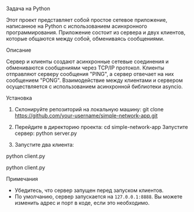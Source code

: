 Задача на Python

Этот проект представляет собой простое сетевое приложение, написанное на Python с использованием асинхронного программирования. Приложение состоит из сервера и двух клиентов, которые общаются между собой, обмениваясь сообщениями.

Описание

Сервер и клиенты создают асинхронные сетевые соединения и обмениваются сообщениями через TCP/IP протокол. Клиенты отправляют серверу сообщения "PING", а сервер отвечает на них сообщением "PONG". Взаимодействие между клиентами и сервером осуществляется с использованием асинхронной библиотеки asyncio.

Установка
1. Склонируйте репозиторий на локальную машину:
git clone https://github.com/your-username/simple-network-app.git
   
2. Перейдите в директорию проекта:
cd simple-network-app
Запустите сервер:
python server.py

2. Запустите два клиента:

python client.py

python client.py

Примечания
- Убедитесь, что сервер запущен перед запуском клиентов.
- По умолчанию, сервер запускается на `127.0.0.1:8888`. Вы можете изменить адрес и порт в коде, если это необходимо.
